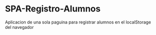 # SPA-Registro-Alumnos
Aplicacion de una sola paguina para registrar alumnos en el localStorage del navegador
